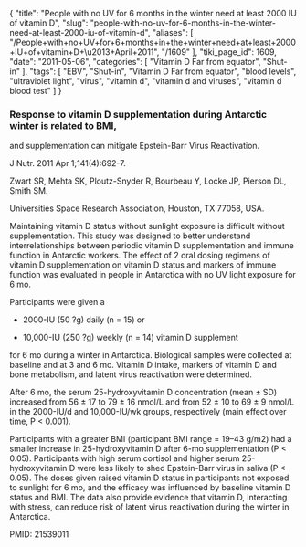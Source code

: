 {
    "title": "People with no UV for 6 months in the winter need at least 2000 IU of vitamin D",
    "slug": "people-with-no-uv-for-6-months-in-the-winter-need-at-least-2000-iu-of-vitamin-d",
    "aliases": [
        "/People+with+no+UV+for+6+months+in+the+winter+need+at+least+2000+IU+of+vitamin+D+\u2013+April+2011",
        "/1609"
    ],
    "tiki_page_id": 1609,
    "date": "2011-05-06",
    "categories": [
        "Vitamin D Far from equator",
        "Shut-in"
    ],
    "tags": [
        "EBV",
        "Shut-in",
        "Vitamin D Far from equator",
        "blood levels",
        "ultraviolet light",
        "virus",
        "vitamin d",
        "vitamin d and viruses",
        "vitamin d blood test"
    ]
}


### Response to vitamin D supplementation during Antarctic winter is related to BMI,   
and supplementation can mitigate Epstein-Barr Virus Reactivation.

J Nutr. 2011 Apr 1;141(4):692-7.

Zwart SR, Mehta SK, Ploutz-Snyder R, Bourbeau Y, Locke JP, Pierson DL, Smith SM.

Universities Space Research Association, Houston, TX 77058, USA.

Maintaining vitamin D status without sunlight exposure is difficult without supplementation. This study was designed to better understand interrelationships between periodic vitamin D supplementation and immune function in Antarctic workers. The effect of 2 oral dosing regimens of vitamin D supplementation on vitamin D status and markers of immune function was evaluated in people in Antarctica with no UV light exposure for 6 mo. 

Participants were given a 

* 2000-IU (50 ?g) daily (n = 15) or 

* 10,000-IU (250 ?g) weekly (n = 14) vitamin D supplement 

for 6 mo during a winter in Antarctica. Biological samples were collected at baseline and at 3 and 6 mo. Vitamin D intake, markers of vitamin D and bone metabolism, and latent virus reactivation were determined. 

After 6 mo, the serum 25-hydroxyvitamin D concentration (mean ± SD) increased from 56 ± 17 to 79 ± 16 nmol/L and from 52 ± 10 to 69 ± 9 nmol/L in the 2000-IU/d and 10,000-IU/wk groups, respectively (main effect over time, P < 0.001). 

Participants with a greater BMI (participant BMI range = 19–43 g/m2) had a smaller increase in 25-hydroxyvitamin D after 6-mo supplementation (P < 0.05). Participants with high serum cortisol and higher serum 25-hydroxyvitamin D were less likely to shed Epstein-Barr virus in saliva (P < 0.05). The doses given raised vitamin D status in participants not exposed to sunlight for 6 mo, and the efficacy was influenced by baseline vitamin D status and BMI. The data also provide evidence that vitamin D, interacting with stress, can reduce risk of latent virus reactivation during the winter in Antarctica.

PMID:    21539011
